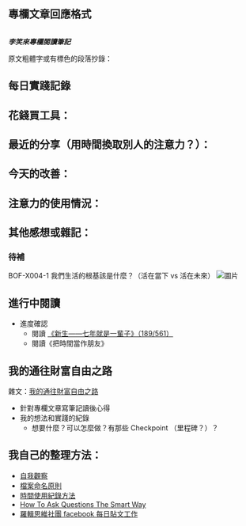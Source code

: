 ## 專欄文章回應格式

![]()

***李笑來專欄閱讀筆記***

原文粗體字或有標色的段落抄錄：



## 每日實踐記錄

**花錢買工具：**
-

**最近的分享（用時間換取別人的注意力？）：**
-

**今天的改善：**
-

**注意力的使用情況：**
-

**其他感想或雜記：**
-


### 待補
BOF-X004-1
我們生活的根基該是什麼？（活在當下 vs 活在未來）
![圖片](https://c6.staticflickr.com/9/8515/29285153965_61c3bcb7ea.jpg)


## 進行中閱讀

- 進度確認
    - 閱讀 [《新生——七年就是一輩子》（189/561）](/Freedom/7-year-is-a-lifetime)
    - 閱讀《把時間當作朋友》

## 我的通往財富自由之路

雜文：[我的通往財富自由之路](/2016/08/02/BOF-My-Way-to-Freedom/#comment-2829596752)


- 針對專欄文章寫筆記讀後心得
- 我的想法和實踐的紀錄
    - 想要什麼？可以怎麼做？有那些 Checkpoint （里程碑？）？

## 我自己的整理方法：

- [自我觀察](http://hanscholem.tw/Freedom/self_observe)
- [檔案命名原則](/2016/08/03/BOF-M000/)
- [時間使用紀錄方法](/2016/08/03/BOF-M001-Time-Track/)
- [How To Ask Questions The Smart Way](http://www.catb.org/esr/faqs/smart-questions.html)
- [羅輯思維社團 facebook 每日貼文工作](/Freedom/ljsw_luopangdaily)
